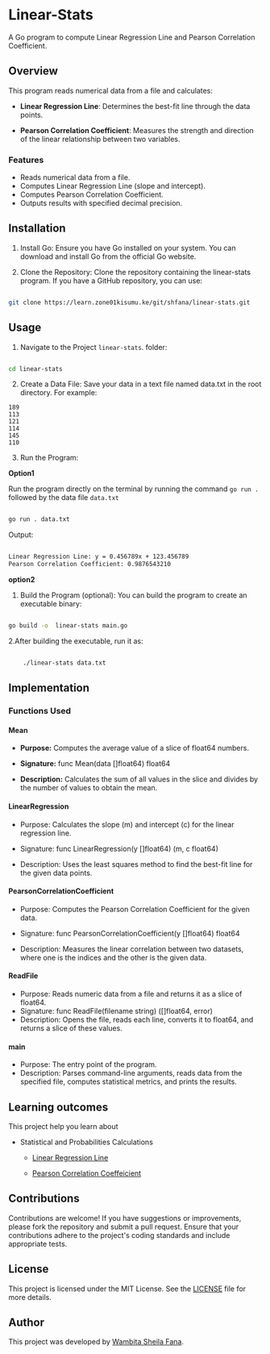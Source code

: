 # Linear-Stats

A Go program to compute  Linear Regression Line and Pearson Correlation Coefficient.

## Overview

This program reads numerical data from a file and calculates:

 + **Linear Regression Line**: Determines the best-fit line through the data points.
    
 + **Pearson Correlation Coefficient**: Measures the strength and direction of the linear relationship between two variables.

### Features

 - Reads numerical data from a file.
 - Computes Linear Regression Line (slope and intercept).
 - Computes Pearson Correlation Coefficient.
 - Outputs results with specified decimal precision.

## Installation

1. Install Go: Ensure you have Go installed on your system. You can download and install Go from the official Go website.

2. Clone the Repository: Clone the repository containing the linear-stats program. If you have a GitHub repository, you can use:

 ```  bash

git clone https://learn.zone01kisumu.ke/git/shfana/linear-stats.git
```


## Usage

1. Navigate to the Project `linear-stats`. folder:

```bash

cd linear-stats
```

2. Create a Data File: Save your data in a text file named data.txt in the root directory. For example:
```
189
113
121
114
145
110
```
3. Run the Program:


**Option1**

Run the program directly on the terminal by running the command `go run . ` followed by the data file `data.txt`

```sh

go run . data.txt
```
Output:

```bash

Linear Regression Line: y = 0.456789x + 123.456789
Pearson Correlation Coefficient: 0.9876543210
```

**option2**

1. Build the Program (optional): You can build the program to create an executable binary:

```sh

go build -o  linear-stats main.go
```


2.After building the executable, run it as:

```sh

    ./linear-stats data.txt
```
## Implementation

### Functions Used

#### Mean
 - **Purpose:** Computes the average value of a slice of float64 numbers.

 - **Signature:** func Mean(data []float64) float64

 - **Description:** Calculates the sum of all values in the slice and divides by the number of values to obtain the mean.

#### LinearRegression
- Purpose: Calculates the slope (m) and intercept (c) for the linear regression line.

- Signature: func LinearRegression(y []float64) (m, c float64)

- Description: Uses the least squares method to find the best-fit line for the given data points.

#### PearsonCorrelationCoefficient
- Purpose: Computes the Pearson Correlation Coefficient for the given data.
        
- Signature: func PearsonCorrelationCoefficient(y []float64) float64

- Description: Measures the linear correlation between two datasets, where one is the indices and the other is the given data.

#### ReadFile
- Purpose: Reads numeric data from a file and returns it as a slice of float64.
- Signature: func ReadFile(filename string) ([]float64, error)
- Description: Opens the file, reads each line, converts it to float64, and returns a slice of these values.

#### main
- Purpose: The entry point of the program.
- Description: Parses command-line arguments, reads data from the specified file, computes statistical metrics, and prints the results.

## Learning outcomes

This project help you learn about

- Statistical and Probabilities Calculations 

  - [Linear Regression Line](https://en.wikipedia.org/wiki/Linear_regression)

  - [Pearson Correlation Coeffeicient](https://en.wikipedia.org/wiki/Pearson_correlation_coefficient)


## Contributions

Contributions are welcome! If you have suggestions or improvements, please fork the repository and submit a pull request. Ensure that your contributions adhere to the project's coding standards and include appropriate tests.

## License

This project is licensed under the MIT License. See the [LICENSE](LICENSE) file for more details.

## Author

This project was developed by [Wambita Sheila Fana]('https://learn.zone01kisumu.ke/git/shfana').